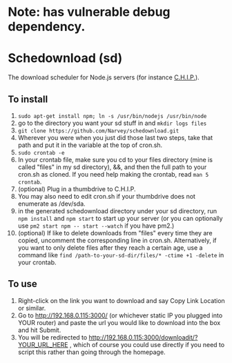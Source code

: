 # Note: has vulnerable debug dependency. #

# Schedownload (sd) #

The download scheduler for Node.js servers (for instance [C.H.I.P.](https://getchip.com)).

## To install ##

1. `sudo apt-get install npm; ln -s /usr/bin/nodejs /usr/bin/node`
1. go to the directory you want your sd stuff in and `mkdir logs files`
1. `git clone https://github.com/Narvey/schedownload.git`
1. Wherever you were when you just did those last two steps, take that path and put it in the variable at the top of cron.sh.
2. `sudo crontab -e`
3. In your crontab file, make sure you cd to your files directory (mine is called "files" in my sd directory), &&, and then the full path to your cron.sh as cloned. If you need help making the crontab, read `man 5 crontab`.
1. (optional) Plug in a thumbdrive to C.H.I.P. 
1. You may also need to edit cron.sh if your thumbdrive does not enumerate as /dev/sda.
9. in the generated schedownload directory under your sd directory, run `npm install` and `npm start` to start up your server (or you can optionally use `pm2 start npm -- start --watch` if you have pm2.)
10. (optional) If like to delete downloads from "files" every time they are copied, uncomment the corresponding line in cron.sh. Alternatively, if you want to only delete files after they reach a certain age, use a command like `find /path-to-your-sd-dir/files/* -ctime +1 -delete` in your crontab.

## To use ##

1. Right-click on the link you want to download and say Copy Link Location or similar.
2. Go to http://192.168.0.115:3000/ (or whichever static IP you plugged into YOUR router) and paste the url you would like to download into the box and hit Submit.
3. You will be redirected to http://192.168.0.115:3000/downloadit/?YOUR_URL_HERE , which of course you could use directly if you need to script this rather than going through the homepage.
